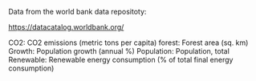 Data from the world bank data repositoty:

https://datacatalog.worldbank.org/

CO2: CO2 emissions (metric tons per capita) 
forest: Forest area (sq. km)
Growth: Population growth (annual %)
Population: Population, total
Renewable: Renewable energy consumption (% of total final energy consumption)

